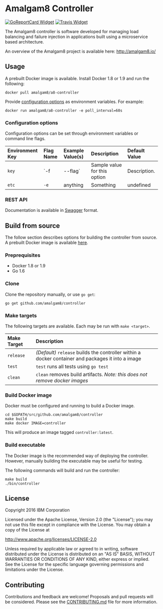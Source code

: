 # Amalgam8 Controller

[![GoReportCard Widget]][GoReportCard] [![Travis Widget]][Travis]

[GoReportCard]: https://goreportcard.com/report/github.com/amalgam8/controller
[GoReportCard Widget]: https://goreportcard.com/badge/github.com/amalgam8/controller
[Travis]: https://travis-ci.org/amalgam8/controller
[Travis Widget]: https://travis-ci.org/amalgam8/controller.svg?branch=master

The Amalgam8 controller is software developed for managing load balancing and failure injection in applications built using a microservice based architecture.

An overview of the Amalgam8 project is available here: http://amalgam8.io/

## Usage

A prebuilt Docker image is available. Install Docker 1.8 or 1.9 and run the following:

```docker pull amalgam8/a8-controller```

Provide [configuration options]() as environment variables. For example:

```docker run amalgam8/a8-controller -e poll_interval=60s```

### Configuration options
Configuration options can be set through environment variables or command line flags. 

| Environment Key | Flag Name                   | Example Value(s)            | Description | Default Value |
|:----------------|:----------------------------|:----------------------------|:------------|:--------------|
| `key` | `-f | --flag` | Sample value for this option | Description. | none |
| `etc` | `-e` | anything | Something | undefined |

### REST API

Documentation is available in [Swagger](https://github.com/amalgam8/controller/blob/master/swagger.json) format.

## Build from source
The follow section describes options for building the controller from source. A prebuilt Docker image is available [here](http://xxx).

### Preprequisites
* Docker 1.8 or 1.9
* Go 1.6

### Clone

Clone the repository manually, or use `go get`:

```go get github.com/amalgam8/controller```

### Make targets
The following targets are available. Each may be run with `make <target>`.

| Make Target      | Description |
|:-----------------|:------------|
| `release`        | *(Default)* `release` builds the controller within a docker container and packages it into a image |
| `test`           | `test` runs all tests using `go test` |
| `clean`          | `clean` removes build artifacts. *Note: this does not remove docker images* |

### Build Docker image
Docker must be configured and running to build a Docker image.
```
cd $GOPATH/src/github.com/amalgam8/controller
make build
make docker IMAGE=controller
```

This will produce an image tagged `controller:latest`.

### Build executable
The Docker image is the recommended way of deploying the controller. However, manually building the executable may be useful for testing.

The following commands will build and run the controller:

```target
make build
./bin/controller
```

## License
Copyright 2016 IBM Corporation

Licensed under the Apache License, Version 2.0 (the "License"); you may not use this file except in compliance with the License. You may obtain a copy of the License at

http://www.apache.org/licenses/LICENSE-2.0

Unless required by applicable law or agreed to in writing, software distributed under the License is distributed on an "AS IS" BASIS, WITHOUT WARRANTIES OR CONDITIONS OF ANY KIND, either express or implied. See the License for the specific language governing permissions and limitations under the License.

## Contributing

Contributions and feedback are welcome! 
Proposals and pull requests will be considered. Please see the
[CONTRIBUTING.md](https://github.com/amalgam8/controller/blob/master/CONTRIBUTING.md)
file for more information.
